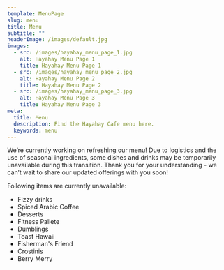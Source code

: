 ```yaml
---
template: MenuPage
slug: menu
title: Menu
subtitle: ""
headerImage: /images/default.jpg
images:
  - src: /images/hayahay_menu_page_1.jpg
    alt: Hayahay Menu Page 1
    title: Hayahay Menu Page 1
  - src: /images/hayahay_menu_page_2.jpg
    alt: Hayahay Menu Page 2
    title: Hayahay Menu Page 2
  - src: /images/hayahay_menu_page_3.jpg
    alt: Hayahay Menu Page 3
    title: Hayahay Menu Page 3
meta:
  title: Menu
  description: Find the Hayahay Cafe menu here.
  keywords: menu
---
```

We’re currently working on refreshing our menu! Due to logistics and the use of seasonal ingredients, some dishes and drinks may be temporarily unavailable during this transition. Thank you for your understanding - we can’t wait to share our updated offerings with you soon!

Following items are currently unavailable:
- Fizzy drinks
- Spiced Arabic Coffee
- Desserts
- Fitness Pallete
- Dumblings
- Toast Hawaii
- Fisherman's Friend
- Crostinis
- Berry Merry